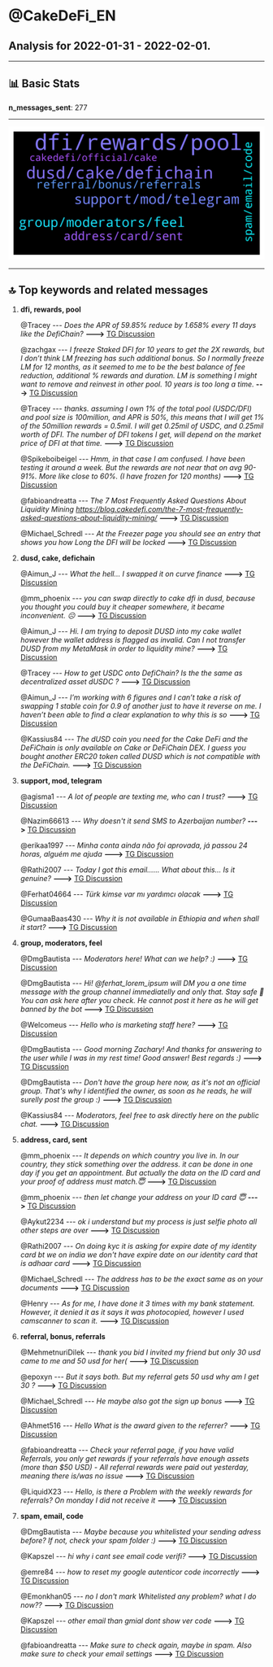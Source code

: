 # **@CakeDeFi_EN**
 ## Analysis for **2022-01-31** - **2022-02-01**.

---

## 📊 **Basic Stats**

**n_messages_sent**: 277

---
![wordcloud](CakeDeFi_EN_1Days_wordcloud.png)

---


## 🔝 **Top keywords and related messages**

1. **dfi, rewards, pool**

    @Tracey --- *Does the APR of 59.85% reduce by 1.658% every 11 days like the DefiChain?* **--->** [TG Discussion](https://t.me/CakeDeFi_EN/170236)

    @zachgax --- *I freeze Staked DFI for 10 years to get the 2X rewards, but I don’t think LM freezing has such additional bonus.   So I normally freeze LM for 12 months, as it seemed to me to be the best balance of fee reduction, additional % rewards and duration.   LM is something I might want to remove and reinvest in other pool. 10 years is too long a time.* **--->** [TG Discussion](https://t.me/CakeDeFi_EN/170501)

    @Tracey --- *thanks. assuming I own 1% of the total pool (USDC/DFI)  and pool size is  100million, and APR is 50%, this means that I will get 1% of the 50million rewards = 0.5mil.  I will get 0.25mil of  USDC, and 0.25mil worth of DFI. The number of DFI tokens I get, will depend on the market price of DFI at that time.* **--->** [TG Discussion](https://t.me/CakeDeFi_EN/170250)

    @Spikeboibeigel --- *Hmm, in that case I am confused. I have been testing it around a week. But the rewards are not near that on avg 90-91%. More like close to 60%. (I have frozen for 120 months)* **--->** [TG Discussion](https://t.me/CakeDeFi_EN/170500)

    @fabioandreatta --- *The 7 Most Frequently Asked Questions About Liquidity Mining  https://blog.cakedefi.com/the-7-most-frequently-asked-questions-about-liquidity-mining/* **--->** [TG Discussion](https://t.me/CakeDeFi_EN/170575)

    @Michael_Schredl --- *At the Freezer page you should see an entry that shows you how Long the DFI will be locked* **--->** [TG Discussion](https://t.me/CakeDeFi_EN/170307)

2. **dusd, cake, defichain**

    @Aimun_J --- *What the hell…   I swapped it on curve finance* **--->** [TG Discussion](https://t.me/CakeDeFi_EN/170198)

    @mm_phoenix --- *you can swap directly to cake dfi in dusd, because you thought you could buy it cheaper somewhere, it became inconvenient. ☹️* **--->** [TG Discussion](https://t.me/CakeDeFi_EN/170208)

    @Aimun_J --- *Hi. I am trying to deposit DUSD into my cake wallet however the wallet address is flagged as invalid. Can I not transfer DUSD from my MetaMask in order to liquidity mine?* **--->** [TG Discussion](https://t.me/CakeDeFi_EN/170190)

    @Tracey --- *How to get USDC onto DefiChain? Is the the same as decentralized asset  dUSDC ?* **--->** [TG Discussion](https://t.me/CakeDeFi_EN/170579)

    @Aimun_J --- *I’m working with 6 figures and I can’t take a risk of swapping 1 stable coin for 0.9 of another just to have it reverse on me. I haven’t been able to find a clear explanation to why this is so* **--->** [TG Discussion](https://t.me/CakeDeFi_EN/170211)

    @Kassius84 --- *The dUSD coin you need for the Cake DeFi and the DeFiChain is only available on Cake or DeFiChain DEX. I guess you bought another ERC20 token called DUSD which is not compatible with the DeFiChain.* **--->** [TG Discussion](https://t.me/CakeDeFi_EN/170195)

3. **support, mod, telegram**

    @agisma1 --- *A lot of people are texting me, who can I trust?* **--->** [TG Discussion](https://t.me/CakeDeFi_EN/170521)

    @Nazim66613 --- *Why doesn't it send SMS to Azerbaijan number?* **--->** [TG Discussion](https://t.me/CakeDeFi_EN/170597)

    @erikaa1997 --- *Minha conta ainda não foi aprovada, já passou 24 horas, alguém me ajuda* **--->** [TG Discussion](https://t.me/CakeDeFi_EN/170690)

    @Rathi2007 --- *Today I got this email...... What about this... Is it genuine?* **--->** [TG Discussion](https://t.me/CakeDeFi_EN/170665)

    @Ferhat04664 --- *Türk kimse var mı yardımcı olacak* **--->** [TG Discussion](https://t.me/CakeDeFi_EN/170064)

    @GumaaBaas430 --- *Why it is not available in Ethiopia and when shall it start?* **--->** [TG Discussion](https://t.me/CakeDeFi_EN/170375)

4. **group, moderators, feel**

    @DmgBautista --- *Moderators here! What can we help? :)* **--->** [TG Discussion](https://t.me/CakeDeFi_EN/170710)

    @DmgBautista --- *Hi! @ferhat_lorem_ipsum will DM you a one time message with the group channel immediatelly and only that. Stay safe 🙂 You can ask here after you check. He cannot post it here as he will get banned by the bot* **--->** [TG Discussion](https://t.me/CakeDeFi_EN/170052)

    @Welcomeus --- *Hello who is marketing staff here?* **--->** [TG Discussion](https://t.me/CakeDeFi_EN/170744)

    @DmgBautista --- *Good morning Zachary! And thanks for answering to the user while I was in my rest time! Good answer! Best regards :)* **--->** [TG Discussion](https://t.me/CakeDeFi_EN/170125)

    @DmgBautista --- *Don't have the group here now, as it's not an official group. That's why I identified the owner, as soon as he reads, he will surelly post the group :)* **--->** [TG Discussion](https://t.me/CakeDeFi_EN/170033)

    @Kassius84 --- *Moderators, feel free to ask directly here on the public chat.* **--->** [TG Discussion](https://t.me/CakeDeFi_EN/170646)

5. **address, card, sent**

    @mm_phoenix --- *It depends on which country you live in. In our country, they stick something over the address. it can be done in one day if you get an appointment. But actually the data on the ID card and your proof of address must match.😇* **--->** [TG Discussion](https://t.me/CakeDeFi_EN/170163)

    @mm_phoenix --- *then let change your address on your ID card 😇* **--->** [TG Discussion](https://t.me/CakeDeFi_EN/170160)

    @Aykut2234 --- *ok i understand but my process is just selfie photo all other steps are over* **--->** [TG Discussion](https://t.me/CakeDeFi_EN/170352)

    @Rathi2007 --- *On doing kyc it is asking for expire date of my identity card bt we on india we don't have expire date on our identity card that is adhaar card* **--->** [TG Discussion](https://t.me/CakeDeFi_EN/170676)

    @Michael_Schredl --- *The address has to be the exact same as on your documents* **--->** [TG Discussion](https://t.me/CakeDeFi_EN/170483)

    @Henry --- *As for me, I have done it 3 times with my bank statement. However, it denied it as it says it was photocopied, however I used camscanner to scan it.* **--->** [TG Discussion](https://t.me/CakeDeFi_EN/170479)

6. **referral, bonus, referrals**

    @MehmetnuriDilek --- *thank you bid I invited my friend but only 30 usd came to me and 50 usd for her(* **--->** [TG Discussion](https://t.me/CakeDeFi_EN/170309)

    @epoxyn --- *But it says both. But my referral gets 50 usd why am I get 30 ?* **--->** [TG Discussion](https://t.me/CakeDeFi_EN/170320)

    @Michael_Schredl --- *He maybe also got the sign up bonus* **--->** [TG Discussion](https://t.me/CakeDeFi_EN/170289)

    @Ahmet516 --- *Hello What is the award given to the referrer?* **--->** [TG Discussion](https://t.me/CakeDeFi_EN/170192)

    @fabioandreatta --- *Check your referral page, if you have valid Referrals, you only get rewards if your referrals have enough assets (more than $50 USD) - All referral rewards were paid out yesterday, meaning there is/was no issue* **--->** [TG Discussion](https://t.me/CakeDeFi_EN/170548)

    @LiquidX23 --- *Hello, is there a Problem with the weekly rewards for referrals? On monday I did not receive it* **--->** [TG Discussion](https://t.me/CakeDeFi_EN/170543)

7. **spam, email, code**

    @DmgBautista --- *Maybe because you whitelisted your sending adress before? If not, check your spam folder :)* **--->** [TG Discussion](https://t.me/CakeDeFi_EN/170226)

    @Kapszel --- *hi why i cant see email code verifi?* **--->** [TG Discussion](https://t.me/CakeDeFi_EN/170768)

    @emre84 --- *how to reset my google autenticor code incorrectly* **--->** [TG Discussion](https://t.me/CakeDeFi_EN/170406)

    @Emonkhan05 --- *no I don't mark Whitelisted  any problem?  what I do now??* **--->** [TG Discussion](https://t.me/CakeDeFi_EN/170267)

    @Kapszel --- *other email than gmial dont show ver code* **--->** [TG Discussion](https://t.me/CakeDeFi_EN/170772)

    @fabioandreatta --- *Make sure to check again, maybe in spam. Also make sure to check your email settings* **--->** [TG Discussion](https://t.me/CakeDeFi_EN/170545)


